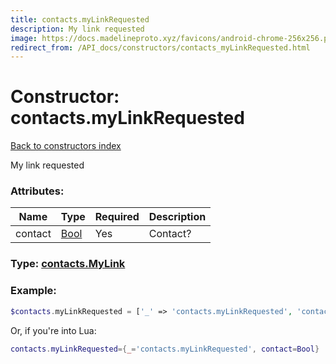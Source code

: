 ```yaml
---
title: contacts.myLinkRequested
description: My link requested
image: https://docs.madelineproto.xyz/favicons/android-chrome-256x256.png
redirect_from: /API_docs/constructors/contacts_myLinkRequested.html
---
```

# Constructor: contacts.myLinkRequested  
[Back to constructors index](index.md)



My link requested

### Attributes:

| Name     |    Type       | Required | Description |
|----------|---------------|----------|-------------|
|contact|[Bool](../types/Bool.md) | Yes|Contact?|



### Type: [contacts.MyLink](../types/contacts.MyLink.md)


### Example:

```php
$contacts.myLinkRequested = ['_' => 'contacts.myLinkRequested', 'contact' => Bool];
```  


Or, if you're into Lua:

```lua
contacts.myLinkRequested={_='contacts.myLinkRequested', contact=Bool}

```



